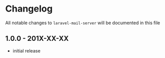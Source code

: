 # Changelog

All notable changes to `laravel-mail-server` will be documented in this file

## 1.0.0 - 201X-XX-XX

- initial release
